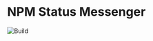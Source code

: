 # NPM Status Messenger

![Build](https://github.com/HenryPenton/pentonopolis/actions/workflows/build-the-monorepo.yml/badge.svg)
